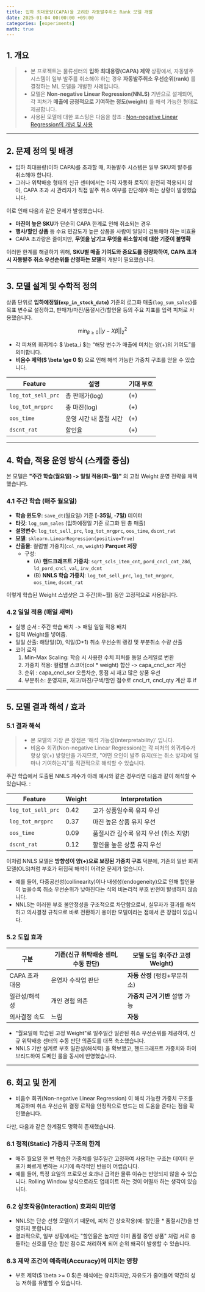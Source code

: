 ```yaml
---
title: 입하 최대용량(CAPA)을 고려한 자동발주취소 Rank 모델 개발
date: 2025-01-04 00:00:00 +09:00
categories: [experiments]
math: true
---
```


## 1. 개요

> - 본 프로젝트는 물류센터의 **입하 최대용량(CAPA) 제약** 상황에서, 자동발주 시스템이 일부 발주를 취소해야 하는 경우 **자동발주취소 우선순위(rank)** 를 결정하는 ML 모델을 개발한 사례입니다.
> - 모델은 **Non-negative Linear Regression(NNLS)** 기반으로 설계되어, 각 피처가 **매출에 긍정적으로 기여하는 정도(weight)** 를 해석 가능한 형태로 제공합니다.
> - 사용된 모델에 대한 포스팅은 다음을 참조 : [Non-negative Linear Regression의 개념 및 사용](https://data-bility.github.io/posts/Non-negative-Linear-Regression%EC%9D%98-%EA%B0%9C%EB%85%90-%EB%B0%8F-%EC%82%AC%EC%9A%A9/)

---

## 2. 문제 정의 및 배경

- 입하 최대용량(이하 CAPA)를 초과할 때, 자동발주 시스템은 일부 SKU의 발주를 취소해야 합니다.
- 그러나 위탁배송 형태의 신규 센터에서는 아직 자동화 로직이 완전히 적용되지 않아, CAPA 초과 시 관리자가 직접 발주 취소 여부를 판단해야 하는 상황이 발생했습니다.

이로 인해 다음과 같은 문제가 발생했습니다.

- **마진이 높은 SKU**가 단순히 CAPA 한계로 인해 취소되는 경우
- **행사/할인 상품** 등 수요 민감도가 높은 상품을 사람이 일일이 검토해야 하는 비효율
- CAPA 초과량은 줄이지만, **무엇을 남기고 무엇을 취소할지에 대한 기준이 불명확**

이러한 한계를 해결하기 위해, **SKU별 매출 기여도와 중요도를 정량화하여, CAPA 초과 시 자동발주 취소 우선순위를 산정하는 모델**의 개발이 필요했습니다.

---

## 3. 모델 설계 및 수학적 정의

상품 단위로 **입하예정일(`exp_in_stock_date`)** 기준의 로그화 매출(`log_sum_sales`)를 목표 변수로 설정하고, 판매가/마진/품절시간/할인율 등의 주요 지표를 입력 피처로 사용했습니다.

$$
\min_{\beta \ge 0} ||y - X\beta||_2^2
$$

- 각 피처의 회귀계수 $ \beta_i $는 “해당 변수가 매출에 미치는 양(+)의 기여도”를 의미합니다.
- **비음수 제약($ \beta \ge 0 $)** 으로 인해 해석 가능한 가중치 구조를 얻을 수 있습니다.

| Feature | 설명 | 기대 부호 |
|----------|------|-------|
| `log_tot_sell_prc` | 총 판매가(log) | (+)   |
| `log_tot_mrgprc` | 총 마진(log) | (+)   |
| `oos_time` | 운영 시간 내 품절 시간 | (+)   |
| `dscnt_rat` | 할인율 | (+)   |


---

## 4. 학습, 적용 운영 방식 (스케줄 중심)

본 모델은 **"주간 학습(월요일) -> 일일 적용(화~월)"** 의 고정 Weight 운영 전략을 채택했습니다.

### 4.1 주간 학습 (매주 월요일)

- **학습 윈도우**: `save_dt`(월요일) 기준 **[-35일, -7일)** 데이터
- **타깃**: `log_sum_sales` (입하예정일 기준 로그화 된 총 매출)
- **설명변수**: `log_tot_sell_prc`, `log_tot_mrgprc`, `oos_time`, `dscnt_rat`
- **모델**: `sklearn.LinearRegression(positive=True)`
- **산출물**: 컬럼별 가중치(`col_nm`, `weight`) **Parquet 저장**
  - 구성:
    - (A) **핸드크래프트 가중치**: `sqrt_scls_item_cnt`, `pord_cncl_cnt_28d`, `ld_pord_cncl_val`, `inv_dcnt`
    - (B) **NNLS 학습 가중치**: `log_tot_sell_prc`, `log_tot_mrgprc`, `oos_time`, `dscnt_rat`

이렇게 학습된 Weight 스냅샷은 그 주간(화~월) 동안 고정적으로 사용됩니다.

### 4.2 일일 적용 (매일 새벽)
- 실행 순서 : 주간 학습 배치 -> 매일 일일 적용 배치 
- 입력 Weight를 넣어줌.
- 일일 산출: 해당일(D), 익일(D+1) 취소 우선순위 랭킹 및 부분취소 수량 산출
- 코어 로직
  1. Min-Max Scaling: 학습 시 사용한 수치 피처를 동일 스케일로 변환
  2. 가중치 적용: 컬럼별 스코어(col * weight) 합산 -> capa_cncl_scr 계산 
  3. 순위 : capa_cncl_scr 오름차순, 동점 시 재고 많은 상품 우선 
  4. 부분취소: 운영지표, 재고/마진/구색/할인 점수로 cncl_rt, cncl_qty 계산 후 if

---

## 5. 모델 결과 해석 / 효과
### 5.1 결과 해석
> - 본 모델의 가장 큰 장점은 ‘해석 가능성(interpretability)’ 입니다. 
> - 비음수 회귀(Non-negative Linear Regression)는 각 피처의 회귀계수가 항상 양(+) 방향만을 가지므로, "어떤 요인이 발주 유지(또는 취소 방지)에 얼마나 기여하는지"를 직관적으로 해석할 수 있습니다.

주간 학습에서 도출된 NNLS 계수가 아래 예시와 같은 경우라면 다음과 같이 해석할 수 있습니다. :

| Feature            | Weight | Interpretation                 |
| ------------------ | ------ |--------------------------------|
| `log_tot_sell_prc` | 0.42   | 고가 상품일수록 유지 우선                 |
| `log_tot_mrgprc`   | 0.37   | 마진 높은 상품 유지 우선                 |
| `oos_time`         | 0.09   | 품절시간 길수록 유지 우선 (취소 지양) |
| `dscnt_rat`        | 0.12   | 할인율 높은 상품 유지 우선                |

이처럼 NNLS 모델은 **방향성이 양(+)으로 보장된 가중치 구조** 덕분에, 기존의 일반 회귀모델(OLS)처럼 부호가 뒤집혀 해석이 어려운 문제가 없습니다.

- 예를 들어, 다중공선성(collinearity)이나 내생성(endogeneity)으로 인해 할인율이 높을수록 취소 우선순위가 낮아진다는 식의 비논리적 부호 반전이 발생하지 않습니다.
- NNLS는 이러한 부호 불안정성을 구조적으로 차단함으로써, 실무자가 결과를 해석하고 의사결정 규칙으로 바로 전환하기 용이한 모델이라는 점에서 큰 장점이 있습니다.

### 5.2 도입 효과


| 구분         | 기존(신규 위탁배송 센터, 수동 판단) | 모델 도입 후(주간 고정 Weight) |
| ---------- | --------------------- |-----------------------|
| CAPA 초과 대응 | 운영자 수작업 판단            | **자동 산정** (랭킹+부분취소)   |
| 일관성/해석성    | 개인 경험 의존              | **가중치 근거 기반** 설명 가능   |
| 의사결정 속도    | 느림                    | **자동**                |


- "월요일에 학습된 고정 Weight"로 일주일간 일관된 취소 우선순위를 제공하여, 신규 위탁배송 센터의 수동 판단 의존도를 대폭 축소했습니다.
- NNLS 기반 설계로 부호 일관성(해석력) 을 확보했고, 핸드크래프트 가중치와 하이브리드하여 도메인 룰을 동시에 반영했습니다.
---

## 6. 회고 및 한계
- 비음수 회귀(Non-negative Linear Regression) 이 해석 가능한 가중치 구조를 제공하며 취소 우선순위 결정 로직을 안정적으로 만드는 데 도움을 준다는 점을 확인했습니다.

다만, 다음과 같은 한계점도 명확히 존재했습니다.

### 6.1 정적(Static) 가중치 구조의 한계
- 매주 월요일 한 번 학습한 가중치를 일주일간 고정하여 사용하는 구조는 데이터 분포가 빠르게 변하는 시기에 즉각적인 반응이 어렵습니다. 
- 예를 들어, 특정 요일의 프로모션 효과나 급격한 물류 이슈는 반영되지 않을 수 있습니다. Rolling Window 방식으로라도 업데이트 하는 것이 어떨까 하는 생각이 있습니다.

### 6.2 상호작용(Interaction) 효과의 미반영
- NNLS는 단순 선형 모델이기 때문에, 피처 간 상호작용(예: 할인율 * 품절시간)을 반영하지 못합니다.
- 결과적으로, 일부 상황에서는 "할인율은 높지만 이미 품절 중인 상품" 처럼 서로 충돌하는 신호를 단순 합산 점수로 처리하게 되어 순위 왜곡이 발생할 수 있습니다.

### 6.3 제약 조건이 예측력(Accuracy)에 미치는 영향
- 부호 제약($ \beta >= 0 $)은 해석에는 유리하지만, 자유도가 줄어들어 약간의 성능 저하를 유발할 수 있습니다.
